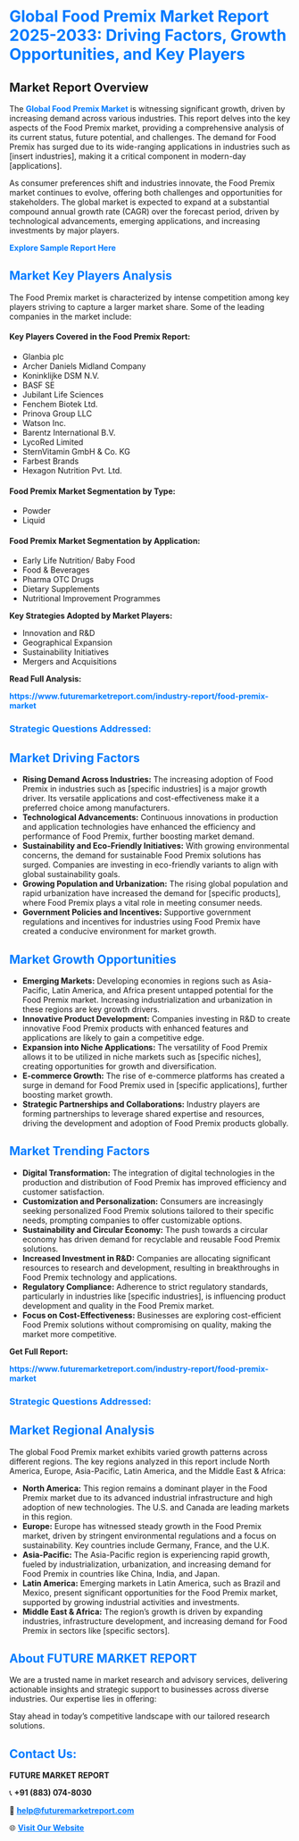 <h1 style="color: #007BFF;">Global Food Premix Market Report 2025-2033: Driving Factors, Growth Opportunities, and Key Players</h1>

<section id="overview">
<h2>Market Report Overview</h2>
<p>The <a href="https://www.futuremarketreport.com/industry-report/food-premix-market" style="color: #007BFF; text-decoration: none;"><strong>Global Food Premix Market</strong></a> is witnessing significant growth, driven by increasing demand across various industries. This report delves into the key aspects of the Food Premix market, providing a comprehensive analysis of its current status, future potential, and challenges. The demand for Food Premix has surged due to its wide-ranging applications in industries such as [insert industries], making it a critical component in modern-day [applications].</p>
<p>As consumer preferences shift and industries innovate, the Food Premix market continues to evolve, offering both challenges and opportunities for stakeholders. The global market is expected to expand at a substantial compound annual growth rate (CAGR) over the forecast period, driven by technological advancements, emerging applications, and increasing investments by major players.</p>
</section>

<section id="overview">
<p><a href="https://www.futuremarketreport.com/request-sample/reportId=57996" style="color: #007BFF; text-decoration: none;"><strong>Explore Sample Report Here</strong></a></p>
</section>

<section id="key-players">
<h2 style="color: #007BFF;">Market Key Players Analysis</h2>
<p>The Food Premix market is characterized by intense competition among key players striving to capture a larger market share. Some of the leading companies in the market include:</p>
<h4>Key Players Covered in the Food Premix Report:</h4>
<ul><li>Glanbia plc</li><li>Archer Daniels Midland Company</li><li>Koninklijke DSM N.V.</li><li>BASF SE</li><li>Jubilant Life Sciences</li><li>Fenchem Biotek Ltd.</li><li>Prinova Group LLC</li><li>Watson Inc.</li><li>Barentz International B.V.</li><li>LycoRed Limited</li><li>SternVitamin GmbH &amp; Co. KG</li><li>Farbest Brands</li><li>Hexagon Nutrition Pvt. Ltd.</li></ul>
<h4>Food Premix Market Segmentation by Type:</h4>
<ul><li>Powder</li><li>Liquid</li></ul>

<h4>Food Premix Market Segmentation by Application:</h4>
<ul><li>Early Life Nutrition/ Baby Food</li><li>Food &amp; Beverages</li><li>Pharma OTC Drugs</li><li>Dietary Supplements</li><li>Nutritional Improvement Programmes</li></ul>
<p><strong>Key Strategies Adopted by Market Players:</strong></p>
<ul>
<li>Innovation and R&D</li>
<li>Geographical Expansion</li>
<li>Sustainability Initiatives</li>
<li>Mergers and Acquisitions</li>
</ul>
</section>

<section>
<p><strong>Read Full Analysis: </strong></p><a href="https://www.futuremarketreport.com/industry-report/food-premix-market" style="color: #007BFF; text-decoration: none;"><strong>https://www.futuremarketreport.com/industry-report/food-premix-market</strong></a>
<h3 style="color: #007BFF;">Strategic Questions Addressed:</h3>
</section>

<section id="driving-factors">
<h2 style="color: #007BFF;">Market Driving Factors</h2>
<ul>
<li><strong>Rising Demand Across Industries:</strong> The increasing adoption of Food Premix in industries such as [specific industries] is a major growth driver. Its versatile applications and cost-effectiveness make it a preferred choice among manufacturers.</li>
<li><strong>Technological Advancements:</strong> Continuous innovations in production and application technologies have enhanced the efficiency and performance of Food Premix, further boosting market demand.</li>
<li><strong>Sustainability and Eco-Friendly Initiatives:</strong> With growing environmental concerns, the demand for sustainable Food Premix solutions has surged. Companies are investing in eco-friendly variants to align with global sustainability goals.</li>
<li><strong>Growing Population and Urbanization:</strong> The rising global population and rapid urbanization have increased the demand for [specific products], where Food Premix plays a vital role in meeting consumer needs.</li>
<li><strong>Government Policies and Incentives:</strong> Supportive government regulations and incentives for industries using Food Premix have created a conducive environment for market growth.</li>
</ul>
</section>

<section id="growth-opportunities">
<h2 style="color: #007BFF;">Market Growth Opportunities</h2>
<ul>
<li><strong>Emerging Markets:</strong> Developing economies in regions such as Asia-Pacific, Latin America, and Africa present untapped potential for the Food Premix market. Increasing industrialization and urbanization in these regions are key growth drivers.</li>
<li><strong>Innovative Product Development:</strong> Companies investing in R&D to create innovative Food Premix products with enhanced features and applications are likely to gain a competitive edge.</li>
<li><strong>Expansion into Niche Applications:</strong> The versatility of Food Premix allows it to be utilized in niche markets such as [specific niches], creating opportunities for growth and diversification.</li>
<li><strong>E-commerce Growth:</strong> The rise of e-commerce platforms has created a surge in demand for Food Premix used in [specific applications], further boosting market growth.</li>
<li><strong>Strategic Partnerships and Collaborations:</strong> Industry players are forming partnerships to leverage shared expertise and resources, driving the development and adoption of Food Premix products globally.</li>
</ul>
</section>

<section id="trending-factors">
<h2 style="color: #007BFF;">Market Trending Factors</h2>
<ul>
<li><strong>Digital Transformation:</strong> The integration of digital technologies in the production and distribution of Food Premix has improved efficiency and customer satisfaction.</li>
<li><strong>Customization and Personalization:</strong> Consumers are increasingly seeking personalized Food Premix solutions tailored to their specific needs, prompting companies to offer customizable options.</li>
<li><strong>Sustainability and Circular Economy:</strong> The push towards a circular economy has driven demand for recyclable and reusable Food Premix solutions.</li>
<li><strong>Increased Investment in R&D:</strong> Companies are allocating significant resources to research and development, resulting in breakthroughs in Food Premix technology and applications.</li>
<li><strong>Regulatory Compliance:</strong> Adherence to strict regulatory standards, particularly in industries like [specific industries], is influencing product development and quality in the Food Premix market.</li>
<li><strong>Focus on Cost-Effectiveness:</strong> Businesses are exploring cost-efficient Food Premix solutions without compromising on quality, making the market more competitive.</li>
</ul>
</section>

<section>
<p><strong>Get Full Report: </strong></p><a href="https://www.futuremarketreport.com/industry-report/food-premix-market" style="color: #007BFF; text-decoration: none;"><strong>https://www.futuremarketreport.com/industry-report/food-premix-market</strong></a>
<h3 style="color: #007BFF;">Strategic Questions Addressed:</h3>
</section>


<section id="regional-analysis">
<h2 style="color: #007BFF;">Market Regional Analysis</h2>
<p>The global Food Premix market exhibits varied growth patterns across different regions. The key regions analyzed in this report include North America, Europe, Asia-Pacific, Latin America, and the Middle East & Africa:</p>
<ul>
<li><strong>North America:</strong> This region remains a dominant player in the Food Premix market due to its advanced industrial infrastructure and high adoption of new technologies. The U.S. and Canada are leading markets in this region.</li>
<li><strong>Europe:</strong> Europe has witnessed steady growth in the Food Premix market, driven by stringent environmental regulations and a focus on sustainability. Key countries include Germany, France, and the U.K.</li>
<li><strong>Asia-Pacific:</strong> The Asia-Pacific region is experiencing rapid growth, fueled by industrialization, urbanization, and increasing demand for Food Premix in countries like China, India, and Japan.</li>
<li><strong>Latin America:</strong> Emerging markets in Latin America, such as Brazil and Mexico, present significant opportunities for the Food Premix market, supported by growing industrial activities and investments.</li>
<li><strong>Middle East & Africa:</strong> The region’s growth is driven by expanding industries, infrastructure development, and increasing demand for Food Premix in sectors like [specific sectors].</li>
</ul>
</section>

<footer>
<h2 style="color: #007BFF;">About FUTURE MARKET REPORT</h2>
<p>We are a trusted name in market research and advisory services, delivering actionable insights and strategic support to businesses across diverse industries. Our expertise lies in offering:</p>

<p>Stay ahead in today’s competitive landscape with our tailored research solutions.</p>

<h2 style="color: #007BFF;">Contact Us:</h2>
<p><strong>FUTURE MARKET REPORT</strong></p>
<p>📞 <strong>+91 (883) 074-8030</strong></p>
<p>📧 <strong><a href="mailto:help@futuremarketreport.com" style="color: #007BFF;">help@futuremarketreport.com</a></strong></p>
<p>🌐 <strong><a href="https://www.futuremarketreport.com/" style="color: #007BFF;">Visit Our Website</a></strong></p>
</footer>